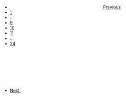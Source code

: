 
<nav aria-label="Pagination" class="usa-pagination">
  <ul class="usa-pagination__list">
    <li class="usa-pagination__item usa-pagination__arrow">
      <a
        href="javascript:void(0);"
        class="usa-pagination__link usa-pagination__previous-page"
        aria-label="Previous page"
        ><svg class="usa-icon" aria-hidden="true" role="img">
          <use xlink:href="/assets/img/sprite.svg#navigate_before"></use>
        </svg>
        <span class="usa-pagination__link-text">Previous</span></a
      >
    </li>
    <li class="usa-pagination__item usa-pagination__page-no">
      <a
        href="javascript:void(0);"
        class="usa-pagination__button"
        aria-label="Page 1"
        >1</a
      >
    </li>
    <li
      class="usa-pagination__item usa-pagination__overflow"
      role="presentation"
    >
      <span>…</span>
    </li>
    <li class="usa-pagination__item usa-pagination__page-no">
      <a
        href="javascript:void(0);"
        class="usa-pagination__button"
        aria-label="Page 9"
        >9</a
      >
    </li>
    <li class="usa-pagination__item usa-pagination__page-no">
      <a
        href="javascript:void(0);"
        class="usa-pagination__button usa-current"
        aria-label="Page 10"
        aria-current="page"
        >10</a
      >
    </li>
    <li class="usa-pagination__item usa-pagination__page-no">
      <a
        href="javascript:void(0);"
        class="usa-pagination__button"
        aria-label="Page 11"
        >11</a
      >
    </li>
    <li
      class="usa-pagination__item usa-pagination__overflow"
      role="presentation"
    >
      <span>…</span>
    </li>
    <li class="usa-pagination__item usa-pagination__page-no">
      <a
        href="javascript:void(0);"
        class="usa-pagination__button"
        aria-label="Last page, page 24"
        >24</a
      >
    </li>
    <li class="usa-pagination__item usa-pagination__arrow">
      <a
        href="javascript:void(0);"
        class="usa-pagination__link usa-pagination__next-page"
        aria-label="Next page"
        ><span class="usa-pagination__link-text">Next </span
        ><svg class="usa-icon" aria-hidden="true" role="img">
          <use xlink:href="/assets/img/sprite.svg#navigate_next"></use></svg
      ></a>
    </li>
  </ul>
</nav>